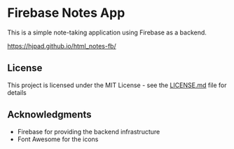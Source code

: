 # Firebase Notes App

This is a simple note-taking application using Firebase as a backend.

https://hjpad.github.io/html_notes-fb/

## License

This project is licensed under the MIT License - see the [LICENSE.md](LICENSE.md) file for details

## Acknowledgments

- Firebase for providing the backend infrastructure
- Font Awesome for the icons